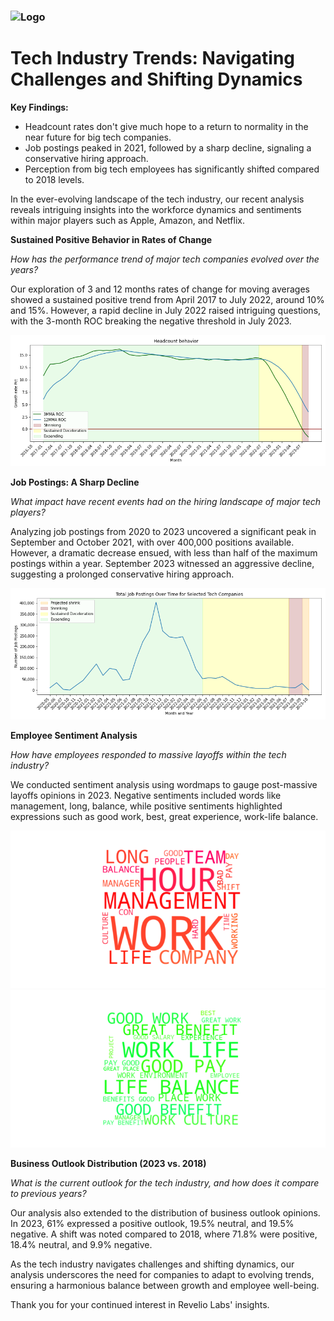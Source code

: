 <h3 align="Left">
    <img alt="Logo" title="#logo" width="250px" src="https://www.naswa.org/sites/default/files/2022-07/Revelio-Labs-Uniform.png">
    <br>
</h3>

# Tech Industry Trends: Navigating Challenges and Shifting Dynamics

**Key Findings:**
- Headcount rates don't give much hope to a return to normality in the near future for big tech companies.
- Job postings peaked in 2021, followed by a sharp decline, signaling a conservative hiring approach.
- Perception from big tech employees has significantly shifted compared to 2018 levels.

In the ever-evolving landscape of the tech industry, our recent analysis reveals intriguing insights into the workforce dynamics and sentiments within major players such as Apple, Amazon, and Netflix.

**Sustained Positive Behavior in Rates of Change**

*How has the performance trend of major tech companies evolved over the years?*

Our exploration of 3 and 12 months rates of change for moving averages showed a sustained positive trend from April 2017 to July 2022, around 10% and 15%. However, a rapid decline in July 2022 raised intriguing questions, with the 3-month ROC breaking the negative threshold in July 2023.

![Headcount ROC](plots/headcount_roc.png)

**Job Postings: A Sharp Decline**

*What impact have recent events had on the hiring landscape of major tech players?*

Analyzing job postings from 2020 to 2023 uncovered a significant peak in September and October 2021, with over 400,000 positions available. However, a dramatic decrease ensued, with less than half of the maximum postings within a year. September 2023 witnessed an aggressive decline, suggesting a prolonged conservative hiring approach.

![Job Postings](plots/postings.png)

**Employee Sentiment Analysis**

*How have employees responded to massive layoffs within the tech industry?*

We conducted sentiment analysis using wordmaps to gauge post-massive layoffs opinions in 2023. Negative sentiments included words like management, long, balance, while positive sentiments highlighted expressions such as good work, best, great experience, work-life balance.

![Negative Sentiments](plots/wordcloud_red.png)
![Positive Sentiments](plots/wordcloud_green.png)

**Business Outlook Distribution (2023 vs. 2018)**

*What is the current outlook for the tech industry, and how does it compare to previous years?*

Our analysis also extended to the distribution of business outlook opinions. In 2023, 61% expressed a positive outlook, 19.5% neutral, and 19.5% negative. A shift was noted compared to 2018, where 71.8% were positive, 18.4% neutral, and 9.9% negative.

As the tech industry navigates challenges and shifting dynamics, our analysis underscores the need for companies to adapt to evolving trends, ensuring a harmonious balance between growth and employee well-being.

Thank you for your continued interest in Revelio Labs' insights.






